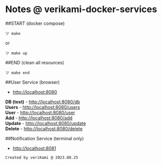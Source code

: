 # Notes @ verikami-docker-services

##START (docker compose) 

```
ツ make
``` 

or 

```
ツ make up
```

##END (clean all resources)

```
ツ make end
```

##User Service (browser)

- [http://localhost:8080](http://localhost:8080)

 **DB (test)** - [http://localhost:8080/db](http://localhost:8080/db)  
 **Users** - [http://localhost:8080/users](http://localhost:8080/users)  
 **User** - [http://localhost:8080/user](http://localhost:8080/user)  
 **Add** - [http://localhost:8080/add](http://localhost:8080/add)  
 **Update** - [http://localhost:8080/update](http://localhost:8080/update)  
 **Delete** - [http://localhost:8080/delete](http://localhost:8080/delete)  

##Notification Service (terminal only)

- [http://localhost:8081](http://localhost:8081)


```
Created by veriKami @ 2023.08.25
```
